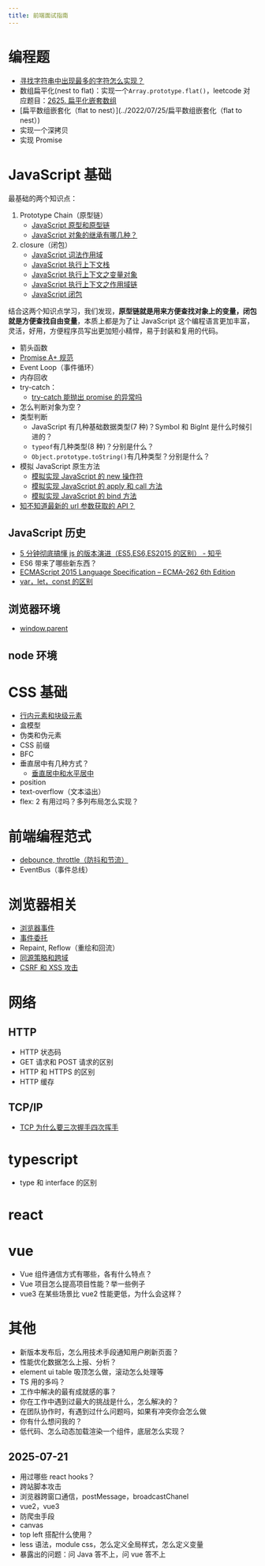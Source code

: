 ```yaml
---
title: 前端面试指南
---
```


# 编程题

- [寻找字符串中出现最多的字符怎么实现？](../2022/07/24/寻找字符串中出现最多的字符怎么实现？)
- 数组扁平化(nest to flat)：实现一个`Array.prototype.flat()`，leetcode 对应题目：[2625. 扁平化嵌套数组](https://leetcode.cn/classic/problems/flatten-deeply-nested-array/description/)
- [扁平数组嵌套化（flat to nest）](../2022/07/25/扁平数组嵌套化（flat to nest）)
- 实现一个深拷贝
- 实现 Promise

# JavaScript 基础

最基础的两个知识点：

1. Prototype Chain（原型链）
   - [JavaScript 原型和原型链](../2022/07/10/JavaScript原型和原型链/)
   - [JavaScript 对象的继承有哪几种？](../2023/11/20/JavaScript对象的继承有哪几种/)
2. closure（闭包）
   - [JavaScript 词法作用域](../2022/07/11/JavaScript词法作用域/)
   - [JavaScript 执行上下文栈](../2022/07/12/JavaScript执行上下文栈/)
   - [JavaScript 执行上下文之变量对象](../2022/07/13/JavaScript执行上下文之变量对象/)
   - [JavaScript 执行上下文之作用域链](../2022/07/14/JavaScript执行上下文之作用域链/)
   - [JavaScript 闭包](../2022/07/14/JavaScript闭包/)

结合这两个知识点学习，我们发现，**原型链就是用来方便查找对象上的变量，闭包就是方便查找自由变量**，本质上都是为了让 JavaScript 这个编程语言更加丰富，灵活，好用，方便程序员写出更加短小精悍，易于封装和复用的代码。

- 箭头函数
- [Promise A+ 规范](../2023/07/19/Promise详解/)
- Event Loop（事件循环）
- 内存回收
- try-catch：
  - [try-catch 能抛出 promise 的异常吗](https://juejin.cn/post/6850418110907088910)
- 怎么判断对象为空？
- 类型判断
  - JavaScript 有几种基础数据类型(7 种)？Symbol 和 BigInt 是什么时候引进的？
  - `typeof`有几种类型(8 种)？分别是什么？
  - `Object.prototype.toString()`有几种类型？分别是什么？
- 模拟 JavaScript 原生方法
  - [模拟实现 JavaScript 的 new 操作符](../2023/11/20/模拟实现JavaScript的new操作符/)
  - [模拟实现 JavaScript 的 apply 和 call 方法](../2023/11/21/模拟实现JavaScript的apply和call方法/)
  - [模拟实现 JavaScript 的 bind 方法](../2023/11/22/模拟实现JavaScript的bind方法/)
- [知不知道最新的 url 参数获取的 API？](../2022/07/26/知不知道最新的url参数获取的API？/)

## JavaScript 历史

- [5 分钟彻底搞懂 js 的版本演进（ES5,ES6,ES2015 的区别） - 知乎](https://zhuanlan.zhihu.com/p/516325981)
- ES6 带来了哪些新东西？
- [ECMAScript 2015 Language Specification – ECMA-262 6th Edition](https://262.ecma-international.org/6.0/)
- [var，let，const 的区别](../2023/11/23/JavaScript的var,let,const的区别/)

## 浏览器环境

- [window.parent](https://developer.mozilla.org/zh-CN/docs/Web/API/Window/parent)

## node 环境

# CSS 基础

- [行内元素和块级元素](../2022/12/08/%E8%A1%8C%E5%86%85%E5%85%83%E7%B4%A0%E5%92%8C%E5%9D%97%E7%BA%A7%E5%85%83%E7%B4%A0/)
- 盒模型
- 伪类和伪元素
- CSS 前缀
- BFC
- 垂直居中有几种方式？
  - [垂直居中和水平居中](../2022/12/13/css%E5%B1%85%E4%B8%AD%E7%9A%84%E6%9C%80%E4%BD%B3%E5%AE%9E%E8%B7%B5/)
- position
- text-overflow（文本溢出）
- flex: 2 有用过吗？多列布局怎么实现？

# 前端编程范式

- [debounce, throttle（防抖和节流）](../2023/12/05/JavaScript如何实现节流和防抖函数/)
- EventBus（事件总线）

# 浏览器相关

- [浏览器事件](../2022/07/31/浏览器事件/)
- [事件委托](../2022/07/31/浏览器事件/#事件委托)
- Repaint, Reflow（重绘和回流）
- [同源策略和跨域](../2022/08/04/浏览器同源策略和跨域问题/)
- [CSRF 和 XSS 攻击](../2022/08/04/浏览器同源策略和跨域问题/#CSRF)

# 网络

## HTTP

- HTTP 状态码
- GET 请求和 POST 请求的区别
- HTTP 和 HTTPS 的区别
- HTTP 缓存

## TCP/IP

- [TCP 为什么要三次握手四次挥手](../2022/06/20/TCP和UDP的区别/)

# typescript

- type 和 interface 的区别

# react

# vue

- Vue 组件通信方式有哪些，各有什么特点？
- Vue 项目怎么提高项目性能？举一些例子
- vue3 在某些场景比 vue2 性能更低，为什么会这样？

# 其他

- 新版本发布后，怎么用技术手段通知用户刷新页面？
- 性能优化数据怎么上报、分析？
- element ui table 吸顶怎么做，滚动怎么处理等
- TS 用的多吗？
- 工作中解决的最有成就感的事？
- 你在工作中遇到过最大的挑战是什么，怎么解决的？
- 在团队协作时，有遇到过什么问题吗，如果有冲突你会怎么做
- 你有什么想问我的？
- 低代码、怎么动态加载渲染一个组件，底层怎么实现？

## 2025-07-21

- 用过哪些 react hooks？
- 跨站脚本攻击
- 浏览器跨窗口通信，postMessage，broadcastChanel
- vue2，vue3
- 防爬虫手段
- canvas
- top left 搭配什么使用？
- less 语法，module css，怎么定义全局样式，怎么定义变量
- 暴露出的问题：问 Java 答不上，问 vue 答不上
